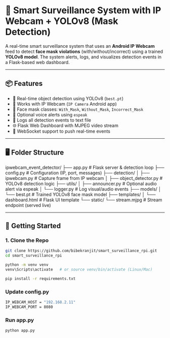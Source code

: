 # 🎯 Smart Surveillance System with IP Webcam + YOLOv8 (Mask Detection)

A real-time smart surveillance system that uses an **Android IP Webcam** feed to detect **face mask violations** (with/without/incorrect) using a trained **YOLOv8 model**. The system alerts, logs, and visualizes detection events in a Flask-based web dashboard.

---

## 📦 Features

- 🔁 Real-time object detection using YOLOv8 (`best.pt`)
- 📡 Works with IP Webcam (`IP Camera` Android app)
- 🧠 Face mask classes: `With_Mask`, `Without_Mask`, `Incorrect_Mask`
- 📢 Optional voice alerts using `espeak`
- 🧾 Logs all detection events to text file
- 🌐 Flask Web Dashboard with MJPEG video stream
- 🔌 WebSocket support to push real-time events

---

## 🖥 Folder Structure

ipwebcam_event_detector/ ├── app.py # Flask server & detection loop ├── config.py # Configuration (IP, port, messages) ├── detection/ │ ├── ipwebcam.py # Capture frame from IP webcam │ ├── object_detector.py # YOLOv8 detection logic ├── utils/ │ ├── announcer.py # Optional audio alert via espeak │ └── logger.py # Log visual/audio events ├── models/ │ └── best.pt # Trained YOLOv8 face mask model ├── templates/ │ └── dashboard.html # Flask UI template └── static/ └── stream.mjpg # Stream endpoint (served live)



---

## 🚀 Getting Started

### 1. Clone the Repo

```bash
git clone https://github.com/bibekranjit/smart_surveillance_rpi.git
cd smart_surveillance_rpi

python -m venv venv
venv\Scripts\activate   # or source venv/bin/activate (Linux/Mac)

pip install -r requirements.txt
```

### Update config.py
``` bash
IP_WEBCAM_HOST = "192.168.2.11"
IP_WEBCAM_PORT = 8080
```

### Run app.py

```bash
python app.py
```